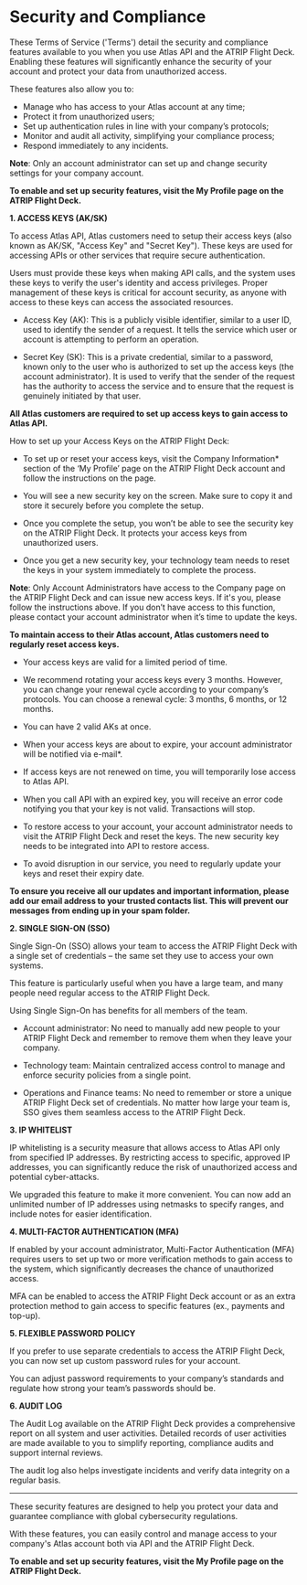 # **Security and Compliance** 


These Terms of Service ('Terms') detail the security and compliance features available to you when you use Atlas API and the ATRIP Flight Deck. Enabling these features will significantly enhance the security of your account and protect your data from unauthorized access. 

These features also allow you to: 

- Manage who has access to your Atlas account at any time; 
- Protect it from unauthorized users; 
- Set up authentication rules in line with your company’s protocols; 
- Monitor and audit all activity, simplifying your compliance process; 
- Respond immediately to any incidents.

**Note**: Only an account administrator can set up and change security settings for your company account. 

**To enable and set up security features, visit the My Profile page on the ATRIP Flight Deck.**


**1. ACCESS KEYS (AK/SK)**

To access Atlas API, Atlas customers need to setup their access keys (also known as AK/SK, "Access Key" and "Secret Key"). These keys are used for accessing APIs or other services that require secure authentication. 

Users must provide these keys when making API calls, and the system uses these keys to verify the user's identity and access privileges. Proper management of these keys is critical for account security, as anyone with access to these keys can access the associated resources. 

- Access Key (AK): This is a publicly visible identifier, similar to a user ID, used to identify the sender of a request. It tells the service which user or account is attempting to perform an operation. 

- Secret Key (SK): This is a private credential, similar to a password, known only to the user who is authorized to set up the access keys (the account administrator). It is used to verify that the sender of the request has the authority to access the service and to ensure that the request is genuinely initiated by that user.

**All Atlas customers are required to set up access keys to gain access to Atlas API.**

How to set up your Access Keys on the ATRIP Flight Deck: 

- To set up or reset your access keys, visit the Company Information* section of the ‘My Profile’ page on the ATRIP Flight Deck account and follow the instructions on the page. 

- You will see a new security key on the screen. Make sure to copy it and store it securely before you complete the setup.  

- Once you complete the setup, you won’t be able to see the security key on the ATRIP Flight Deck. It protects your access keys from unauthorized users. 

- Once you get a new security key, your technology team needs to reset the keys in your system immediately to complete the process.

**Note**: Only Account Administrators have access to the Company page on the ATRIP Flight Deck and can issue new access keys. If it's you, please follow the instructions above. If you don’t have access to this function, please contact your account administrator when it’s time to update the keys. 

**To maintain access to their Atlas account, Atlas customers need to regularly reset access keys.**

- Your access keys are valid for a limited period of time. 

- We recommend rotating your access keys every 3 months. However, you can change your renewal cycle according to your company’s protocols. You can choose a renewal cycle: 3 months, 6 months, or 12 months. 

- You can have 2 valid AKs at once. 

- When your access keys are about to expire, your account administrator will be notified via e-mail*.  

- If access keys are not renewed on time, you will temporarily lose access to Atlas API.  

- When you call API with an expired key, you will receive an error code notifying you that your key is not valid. Transactions will stop.  

- To restore access to your account, your account administrator needs to visit the ATRIP Flight Deck and reset the keys.  The new security key needs to be integrated into API to restore access. 

- To avoid disruption in our service, you need to regularly update your keys and reset their expiry date.

**To ensure you receive all our updates and important information, please add our email address to your trusted contacts list. This will prevent our messages from ending up in your spam folder.** 

**2. SINGLE SIGN-ON (SSO)**

Single Sign-On (SSO) allows your team to access the ATRIP Flight Deck with a single set of credentials – the same set they use to access your own systems. 

This feature is particularly useful when you have a large team, and many people need regular access to the ATRIP Flight Deck. 

Using Single Sign-On has benefits for all members of the team. 

- Account administrator: No need to manually add new people to your ATRIP Flight Deck and remember to remove them when they leave your company.  

- Technology team: Maintain centralized access control to manage and enforce security policies from a single point. 

- Operations and Finance teams: No need to remember or store a unique ATRIP Flight Deck set of credentials. No matter how large your team is, SSO gives them seamless access to the ATRIP Flight Deck. 


**3. IP WHITELIST**

IP whitelisting is a security measure that allows access to Atlas API only from specified IP addresses. By restricting access to specific, approved IP addresses, you can significantly reduce the risk of unauthorized access and potential cyber-attacks. 

We upgraded this feature to make it more convenient. You can now add an unlimited number of IP addresses using netmasks to specify ranges, and include notes for easier identification. 


**4. MULTI-FACTOR AUTHENTICATION (MFA)**

If enabled by your account administrator, Multi-Factor Authentication (MFA) requires users to set up two or more verification methods to gain access to the system, which significantly decreases the chance of unauthorized access. 

MFA can be enabled to access the ATRIP Flight Deck account or as an extra protection method to gain access to specific features (ex., payments and top-up).  


**5. FLEXIBLE PASSWORD POLICY**

If you prefer to use separate credentials to access the ATRIP Flight Deck, you can now set up custom password rules for your account. 

You can adjust password requirements to your company’s standards and regulate how strong your team’s passwords should be. 


**6. AUDIT LOG**

The Audit Log available on the ATRIP Flight Deck provides a comprehensive report on all system and user activities. Detailed records of user activities are made available to you to simplify reporting, compliance audits and support internal reviews. 

The audit log also helps investigate incidents and verify data integrity on a regular basis. 

***

These security features are designed to help you protect your data and guarantee compliance with global cybersecurity regulations. 

With these features, you can easily control and manage access to your company's Atlas account both via API and the ATRIP Flight Deck.  

**To enable and set up security features, visit the My Profile page on the ATRIP Flight Deck.**
